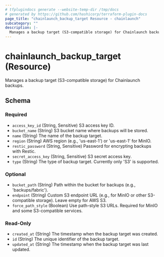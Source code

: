 ```yaml
---
# tfplugindocs generate --website-temp-dir /tmp/docs
# generated by https://github.com/hashicorp/terraform-plugin-docs
page_title: "chainlaunch_backup_target Resource - chainlaunch"
subcategory: ""
description: |-
  Manages a backup target (S3-compatible storage) for Chainlaunch backups.
---
```


# chainlaunch_backup_target (Resource)

Manages a backup target (S3-compatible storage) for Chainlaunch backups.



<!-- schema generated by tfplugindocs -->
## Schema

### Required

- `access_key_id` (String, Sensitive) S3 access key ID.
- `bucket_name` (String) S3 bucket name where backups will be stored.
- `name` (String) The name of the backup target.
- `region` (String) AWS region (e.g., 'us-east-1') or 'us-east-1' for MinIO.
- `restic_password` (String, Sensitive) Password for encrypting backups with Restic.
- `secret_access_key` (String, Sensitive) S3 secret access key.
- `type` (String) The type of backup target. Currently only 'S3' is supported.

### Optional

- `bucket_path` (String) Path within the bucket for backups (e.g., 'backups/fabric').
- `endpoint` (String) Custom S3 endpoint URL (e.g., for MinIO or other S3-compatible storage). Leave empty for AWS S3.
- `force_path_style` (Boolean) Use path-style S3 URLs. Required for MinIO and some S3-compatible services.

### Read-Only

- `created_at` (String) The timestamp when the backup target was created.
- `id` (String) The unique identifier of the backup target.
- `updated_at` (String) The timestamp when the backup target was last updated.
